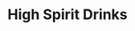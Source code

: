 ---
title: "High Spirit Drinks"
url: /edinburgh/high-spirit-drinks-dalry-road/
shop: convenience
---